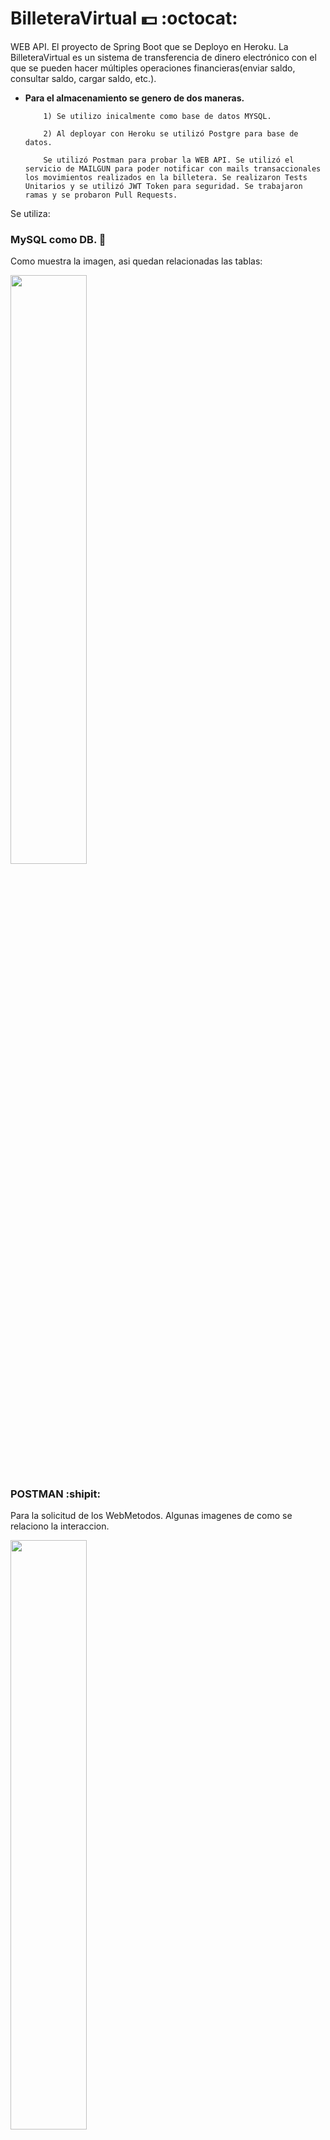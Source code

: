 # BilleteraVirtual :dollar: :octocat:

WEB API. El proyecto de Spring Boot que se Deployo en Heroku. La BilleteraVirtual es un sistema de transferencia de dinero electrónico con el que se pueden hacer múltiples operaciones financieras(enviar saldo, consultar saldo, cargar saldo, etc.). 

* **Para el almacenamiento se genero de dos maneras.** 

    ```
        1) Se utilizo inicalmente como base de datos MYSQL. 

        2) Al deployar con Heroku se utilizó Postgre para base de datos.

        Se utilizó Postman para probar la WEB API. Se utilizó el servicio de MAILGUN para poder notificar con mails transaccionales los movimientos realizados en la billetera. Se realizaron Tests Unitarios y se utilizó JWT Token para seguridad. Se trabajaron ramas y se probaron Pull Requests.
    ```
 

Se utiliza:
### MySQL como DB. :open_file_folder:
Como muestra la imagen, asi quedan relacionadas las tablas:

<div style="width: 100%">
 <img width="49.15%" src="https://github.com/Stephaaniie/BilleteraVirtual/blob/master/src/main/resources/img/diagramaDeBaseDato.png"/>
</div>

### POSTMAN :shipit:
Para la solicitud de los WebMetodos.
Algunas imagenes de como se relaciono la interaccion.

<div style="width: 100%">
 <img width="49.15%" src="https://github.com/Stephaaniie/BilleteraVirtual/blob/master/src/main/resources/img/Postman.png"/>
</div>

A continuacion del mismo se adjuntara el acceso a los request de Postman.

<a href="https://documenter.getpostman.com/view/12223320/T1DtfbSd?version=latest" target="_blank">ACCESO A REQUEST POSTMAN<a>

### MAILGUM :mailbox: :love_letter:
Para poder notificar con mails el login del usuario o los intentos fallidos, ademas de notificar cada transacción que realiza el usuario.
Ejemplo de como llegaron las alertas al email autorizado desde Mailgun.

<div style="width: 100%">
 <img width="49.15%" src="https://github.com/Stephaaniie/BilleteraVirtual/blob/master/src/main/resources/img/EMAIL.png"/>
</div>

### HEROKU :computer:
Se deployó con Heroku con Postgre para base de datos.
<a href="https://scbilleteravirtual.herokuapp.com/" target="_blank">API scbilleteravirtual<a>

### Pre-requisitos 📋

* **Tener instalado**
    ```
        JAVA 11
        MAVEN 3.6.0
    ```

### Instalación 🔧
     El proyecto tiene integrada la carpeta de .mnv por lo cual se instalara automaticamente Maven.
     Para la ejecucion del proyecto debera ejecutar:
        - mvn clean (limpiar el target).
        - mvn verify (Verifica que todas las dependencias esten instaladas correctamente).
        - mvn compile (Compila el proyecto).

[![Codacy Badge](https://app.codacy.com/project/badge/Grade/347448a36dc446868baf39c9a37852b5)](https://www.codacy.com/manual/Stephaaniie/BilleteraVirtual?utm_source=github.com&amp;utm_medium=referral&amp;utm_content=Stephaaniie/BilleteraVirtual&amp;utm_campaign=Badge_Grade)
[![Codacy Badge](https://api.codacy.com/project/badge/Coverage/1c524e61cd8640e79b80d406eda8754b)](https://www.codacy.com/manual/Stephaaniie/Stephix?utm_source=github.com&amp;utm_medium=referral&amp;utm_content=Stephaaniie/Stephix&amp;utm_campaign=Badge_Coverage)
[![Maven Central](https://maven-badges.herokuapp.com/maven-central/com.codacy/codacy-coverage-reporter/badge.svg)](https://maven-badges.herokuapp.com/maven-central/com.codacy/codacy-coverage-reporter)

